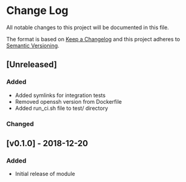 # Change Log

All notable changes to this project will be documented in this file.

The format is based on [Keep a Changelog](http://keepachangelog.com/) and this
project adheres to [Semantic Versioning](http://semver.org/).

## [Unreleased]

### Added

- Added symlinks for integration tests
- Removed openssh version from Dockerfile
- Added run_ci.sh file to test/ directory

### Changed

## [v0.1.0] - 2018-12-20

### Added

* Initial release of module
